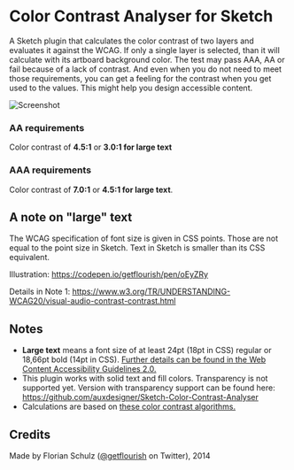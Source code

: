 # Color Contrast Analyser for Sketch

A Sketch plugin that calculates the color contrast of two layers and evaluates it against the WCAG. If only a single layer is selected, than it will calculate with its artboard background color. The test may pass AAA, AA or fail because of a lack of contrast. And even when you do not need to meet those requirements, you can get a feeling for the contrast when you get used to the values. This might help you design accessible content.

![Screenshot](https://github.com/getflourish/Sketch-Color-Contrast-Analyser/raw/master/Sketch-Color-Contrast.png)

### AA requirements
Color contrast of **4.5:1** or **3.0:1 for large text**

### AAA requirements
Color contrast of **7.0:1** or **4.5:1 for large text**.

## A note on "large" text
The WCAG specification of font size is given in CSS points. Those are not equal to the point size in Sketch. Text in Sketch is smaller than its CSS equivalent.

Illustration:
https://codepen.io/getflourish/pen/oEyZRy

Details in Note 1: 
https://www.w3.org/TR/UNDERSTANDING-WCAG20/visual-audio-contrast-contrast.html

## Notes
- **Large text** means a font size of at least 24pt (18pt in CSS) regular or 18,66pt bold (14pt in CSS).  [Further details can be found in the Web Content Accessibility Guidelines 2.0.](http://www.w3.org/WAI/WCAG20/quickref/#qr-visual-audio-contrast-contrast)
- This plugin works with solid text and fill colors. Transparency is not supported yet. Version with transparency support can be found here: https://github.com/auxdesigner/Sketch-Color-Contrast-Analyser
- Calculations are based on [these color contrast algorithms.](http://gmazzocato.altervista.org/colorwheel/algo.php)

## Credits
Made by Florian Schulz ([@getflourish](https://twitter.com/getflourish) on Twitter), 2014
